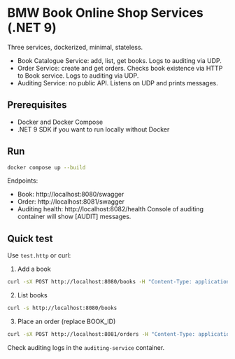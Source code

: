 # BMW Book Online Shop Services (.NET 9)

Three services, dockerized, minimal, stateless.

- Book Catalogue Service: add, list, get books. Logs to auditing via UDP.
- Order Service: create and get orders. Checks book existence via HTTP to Book service. Logs to auditing via UDP.
- Auditing Service: no public API. Listens on UDP and prints messages.

## Prerequisites

- Docker and Docker Compose
- .NET 9 SDK if you want to run locally without Docker

## Run

```bash
docker compose up --build
```

Endpoints:

- Book: http://localhost:8080/swagger
- Order: http://localhost:8081/swagger
- Auditing health: http://localhost:8082/health
  Console of auditing container will show [AUDIT] messages.

## Quick test

Use `test.http` or curl:

1. Add a book

```bash
curl -sX POST http://localhost:8080/books -H "Content-Type: application/json" -d '{"title":"DDD","author":"Evans","price":799.00}'
```

2. List books

```bash
curl -s http://localhost:8080/books
```

3. Place an order (replace BOOK_ID)

```bash
curl -sX POST http://localhost:8081/orders -H "Content-Type: application/json" -d '{"bookId":"BOOK_ID","quantity":2}'
```

Check auditing logs in the `auditing-service` container.
